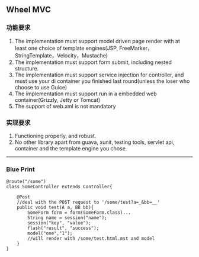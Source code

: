 ## Wheel MVC
### 功能要求

1. The implementation must support model driven page render with at least one choice of template engines(JSP, FreeMarker，StringTemplate，Velocity，Mustache)
2. The implementation must support form submit, including nested structure.
3. The implementation must support service injection for controller, and must use your di container you finished last round(unless the loser who choose to use Guice)
4. The implementation must support run in a embedded web container(Grizzly, Jetty or Tomcat)
5. The support of web.xml is not mandatory

### 实现要求

1. Functioning properly, and robust.
2. No other library apart from guava, xunit, testing tools, servlet api, container and the template engine you chose.

---------
### Blue Print

	@route("/some")
	class SomeController extends Controller{
		
		@Post
		//deal with the POST request to '/some/test?a=_&bb=__'
		public void test(A a, BB bb){
			SomeForm form = form(SomeForm.class)...
			String name = session("name");
			session("key", "value");
			flash("result", "success");
			model("one","1");
			//will render with /some/test.html.mst and model
		}
	}	

